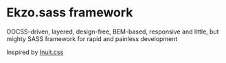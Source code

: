 Ekzo.sass framework
===================

OOCSS-driven, layered, design-free, BEM-based, responsive and little, but mighty SASS framework for rapid and painless development

Inspired by [Inuit.css](https://github.com/csswizardry/inuit.css)